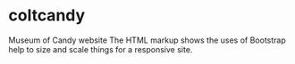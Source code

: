 # coltcandy
Museum of Candy website
The HTML markup shows the uses of Bootstrap help to size and scale things for a responsive site.
